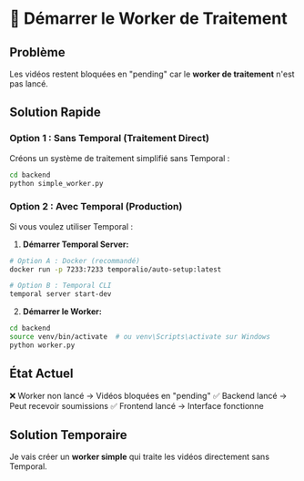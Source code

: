 # 🚀 Démarrer le Worker de Traitement

## Problème
Les vidéos restent bloquées en "pending" car le **worker de traitement** n'est pas lancé.

## Solution Rapide

### Option 1 : Sans Temporal (Traitement Direct)

Créons un système de traitement simplifié sans Temporal :

```bash
cd backend
python simple_worker.py
```

### Option 2 : Avec Temporal (Production)

Si vous voulez utiliser Temporal :

1. **Démarrer Temporal Server:**
```bash
# Option A : Docker (recommandé)
docker run -p 7233:7233 temporalio/auto-setup:latest

# Option B : Temporal CLI
temporal server start-dev
```

2. **Démarrer le Worker:**
```bash
cd backend
source venv/bin/activate  # ou venv\Scripts\activate sur Windows
python worker.py
```

## État Actuel

❌ Worker non lancé → Vidéos bloquées en "pending"
✅ Backend lancé → Peut recevoir soumissions
✅ Frontend lancé → Interface fonctionne

## Solution Temporaire

Je vais créer un **worker simple** qui traite les vidéos directement sans Temporal.
